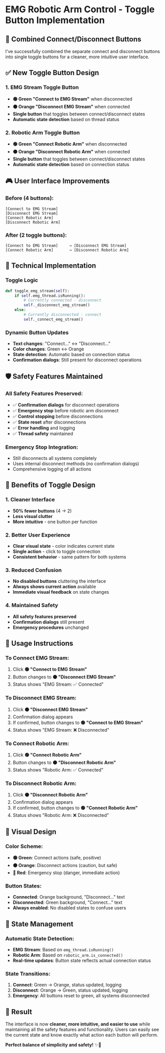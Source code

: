 # EMG Robotic Arm Control - Toggle Button Implementation

## 🔄 Combined Connect/Disconnect Buttons

I've successfully combined the separate connect and disconnect buttons into single toggle buttons for a cleaner, more intuitive user interface.

## ✅ **New Toggle Button Design**

### 1. **EMG Stream Toggle Button**
- **🟢 Green "Connect to EMG Stream"** when disconnected
- **🟠 Orange "Disconnect EMG Stream"** when connected
- **Single button** that toggles between connect/disconnect states
- **Automatic state detection** based on thread status

### 2. **Robotic Arm Toggle Button**
- **🟢 Green "Connect Robotic Arm"** when disconnected
- **🟠 Orange "Disconnect Robotic Arm"** when connected
- **Single button** that toggles between connect/disconnect states
- **Automatic state detection** based on connection status

## 🎮 **User Interface Improvements**

### Before (4 buttons):
```
[Connect to EMG Stream]
[Disconnect EMG Stream]
[Connect Robotic Arm]
[Disconnect Robotic Arm]
```

### After (2 toggle buttons):
```
[Connect to EMG Stream]     → [Disconnect EMG Stream]
[Connect Robotic Arm]       → [Disconnect Robotic Arm]
```

## 🔧 **Technical Implementation**

### Toggle Logic
```python
def toggle_emg_stream(self):
    if self.emg_thread.isRunning():
        # Currently connected - disconnect
        self._disconnect_emg_stream()
    else:
        # Currently disconnected - connect
        self._connect_emg_stream()
```

### Dynamic Button Updates
- **Text changes**: "Connect..." ↔ "Disconnect..."
- **Color changes**: Green ↔ Orange
- **State detection**: Automatic based on connection status
- **Confirmation dialogs**: Still present for disconnect operations

## 🛡️ **Safety Features Maintained**

### All Safety Features Preserved:
- ✅ **Confirmation dialogs** for disconnect operations
- ✅ **Emergency stop** before robotic arm disconnect
- ✅ **Control stopping** before disconnections
- ✅ **State reset** after disconnections
- ✅ **Error handling** and logging
- ✅ **Thread safety** maintained

### Emergency Stop Integration:
- Still disconnects all systems completely
- Uses internal disconnect methods (no confirmation dialogs)
- Comprehensive logging of all actions

## 🎯 **Benefits of Toggle Design**

### 1. **Cleaner Interface**
- **50% fewer buttons** (4 → 2)
- **Less visual clutter**
- **More intuitive** - one button per function

### 2. **Better User Experience**
- **Clear visual state** - color indicates current state
- **Single action** - click to toggle connection
- **Consistent behavior** - same pattern for both systems

### 3. **Reduced Confusion**
- **No disabled buttons** cluttering the interface
- **Always shows current action** available
- **Immediate visual feedback** on state changes

### 4. **Maintained Safety**
- **All safety features preserved**
- **Confirmation dialogs** still present
- **Emergency procedures** unchanged

## 🚀 **Usage Instructions**

### To Connect EMG Stream:
1. Click **🟢 "Connect to EMG Stream"**
2. Button changes to **🟠 "Disconnect EMG Stream"**
3. Status shows "EMG Stream: ✅ Connected"

### To Disconnect EMG Stream:
1. Click **🟠 "Disconnect EMG Stream"**
2. Confirmation dialog appears
3. If confirmed, button changes to **🟢 "Connect to EMG Stream"**
4. Status shows "EMG Stream: ❌ Disconnected"

### To Connect Robotic Arm:
1. Click **🟢 "Connect Robotic Arm"**
2. Button changes to **🟠 "Disconnect Robotic Arm"**
3. Status shows "Robotic Arm: ✅ Connected"

### To Disconnect Robotic Arm:
1. Click **🟠 "Disconnect Robotic Arm"**
2. Confirmation dialog appears
3. If confirmed, button changes to **🟢 "Connect Robotic Arm"**
4. Status shows "Robotic Arm: ❌ Disconnected"

## 🎨 **Visual Design**

### Color Scheme:
- **🟢 Green**: Connect actions (safe, positive)
- **🟠 Orange**: Disconnect actions (caution, but safe)
- **🔴 Red**: Emergency stop (danger, immediate action)

### Button States:
- **Connected**: Orange background, "Disconnect..." text
- **Disconnected**: Green background, "Connect..." text
- **Always enabled**: No disabled states to confuse users

## 🔄 **State Management**

### Automatic State Detection:
- **EMG Stream**: Based on `emg_thread.isRunning()`
- **Robotic Arm**: Based on `robotic_arm.is_connected()`
- **Real-time updates**: Button state reflects actual connection status

### State Transitions:
1. **Connect**: Green → Orange, status updated, logging
2. **Disconnect**: Orange → Green, status updated, logging
3. **Emergency**: All buttons reset to green, all systems disconnected

## 🎉 **Result**

The interface is now **cleaner, more intuitive, and easier to use** while maintaining all the safety features and functionality. Users can easily see the current state and know exactly what action each button will perform.

**Perfect balance of simplicity and safety!** ✨🔄